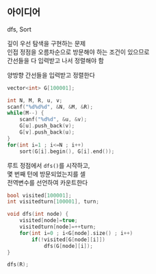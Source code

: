 ## 아이디어
dfs, Sort  
  
깊이 우선 탐색을 구현하는 문제  
인접 정점을 오름차순으로 방문해야 하는 조건이 있으므로  
간선들을 다 입력받고 나서 정렬해야 함  
  
양방향 간선들을 입력받고 정렬한다
```cpp
vector<int> G[100001];

int N, M, R, u, v;
scanf("%d%d%d", &N, &M, &R);
while(M--) {
	scanf("%d%d", &u, &v);
	G[u].push_back(v);
	G[v].push_back(u);
}
for(int i=1 ; i<=N ; i++)
	sort(G[i].begin(), G[i].end());
```
루트 정점에서 `dfs()`를 시작하고,  
몇 번째 턴에 방문되었는지를 셀  
전역변수를 선언하여 카운트한다
```cpp
bool visited[100001];
int visitedturn[100001], turn;

void dfs(int node) {
	visited[node]=true;
	visitedturn[node]=++turn;
	for(int i=0 ; i<G[node].size() ; i++)
		if(!visited[G[node][i]])
			dfs(G[node][i]);
}

dfs(R);
```
